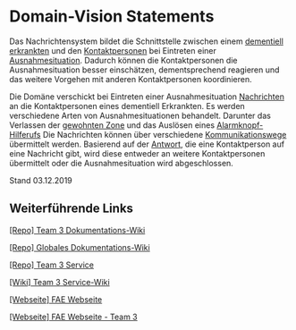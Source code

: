 # Domain-Vision Statements

Das Nachrichtensystem bildet die Schnittstelle zwischen einem 
[dementiell erkrankten](https://fae.archi-lab.io/glossary/2019/11/15/Glossary-dementiell-Erkrankter.html) und den 
[Kontaktpersonen](https://fae.archi-lab.io/glossary/2019/11/06/Glossary-Kontaktperson.html) bei Eintreten einer 
[Ausnahmesituation](https://fae.archi-lab.io/glossary/2019/11/04/Glossary-Ausnahmesituation.html). 
Dadurch können die Kontaktpersonen die Ausnahmesituation besser einschätzen, dementsprechend reagieren und das
weitere Vorgehen mit anderen Kontaktpersonen koordinieren.

Die Domäne verschickt bei Eintreten einer Ausnahmesituation
[Nachrichten](https://fae.archi-lab.io/glossary/2019/11/04/Glossary-Nachricht.html) an die 
Kontaktpersonen eines dementiell Erkrankten. Es werden verschiedene Arten von Ausnahmesituationen behandelt. 
Darunter das Verlassen der [gewohnten Zone](https://fae.archi-lab.io/glossary/2019/12/02/Glossary-gewohnte-Zone.html)
und das Auslösen eines [Alarmknopf-Hilferufs](https://fae.archi-lab.io/glossary/2019/11/18/Glossary-Alarmknopf-Hilferuf.html)
Die Nachrichten können über verschiedene 
[Kommunikationswege](https://fae.archi-lab.io/glossary/2019/11/21/Glossary-Kommunikationsweg.html) übermittelt werden. 
Basierend auf der [Antwort](https://fae.archi-lab.io/glossary/2019/11/04/Glossary-Antwort.html), die eine Kontaktperson
auf eine Nachricht gibt, wird diese entweder an weitere Kontaktpersonen übermittelt oder die Ausnahmesituation wird 
abgeschlossen.

Stand 03.12.2019
	
## Weiterführende Links

[[Repo] Team 3 Dokumentations-Wiki](https://github.com/Archi-Lab-FAE/fae-team-3-documentation/wiki)

[[Repo] Globales Dokumentations-Wiki](https://github.com/Archi-Lab-FAE/fae-global-documentation)

[[Repo] Team 3 Service](https://github.com/Archi-Lab-FAE/fae-team-3-service)

[[Wiki] Team 3 Service-Wiki](https://github.com/Archi-Lab-FAE/fae-team-3-service/wiki)

[[Webseite] FAE Webseite](https://fae.archi-lab.io/)

[[Webseite] FAE Webseite - Team 3](https://fae.archi-lab.io/team-3)
